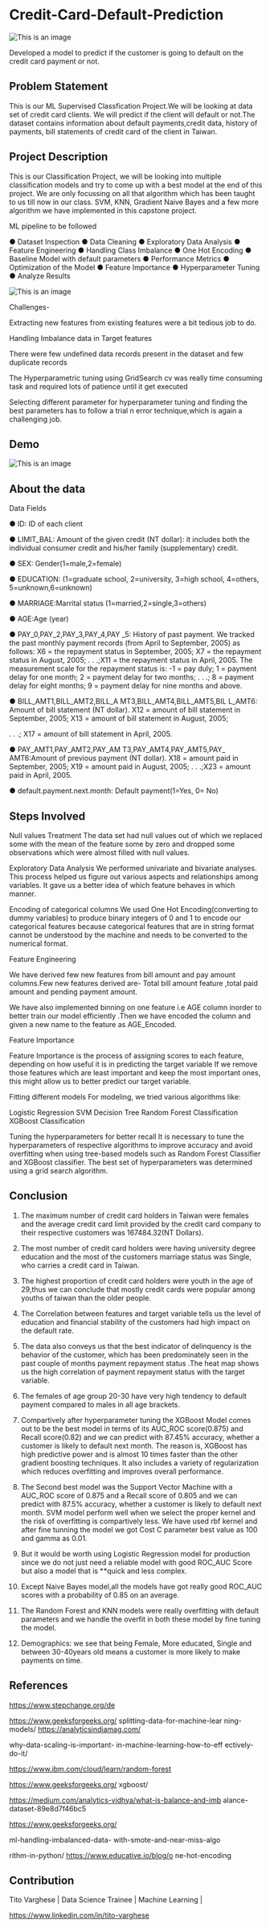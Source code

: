 
# Credit-Card-Default-Prediction


![This is an image](https://www.loansettlement.com/blog/wp-content/uploads/2022/01/Ls-B-22-Jan.jpg)

Developed a model to predict if the customer is going to default on the credit card payment or not. 




## Problem Statement

This is our ML Supervised Classfication Project.We will be looking at data set of credit card clients. We will predict if the client will default or not.The dataset contains information about default payments,credit data, history of payments, bill statements of credit card of the client in Taiwan.
## Project Description

This is our Classification 
Project,  we will be looking into
multiple classification models and try to
come up with a best model at the end of
this project. We are only focussing on all
that algorithm which has been taught to
us till now in our class. SVM, KNN,
Gradient Naive Bayes and a few more
algorithm we have implemented in this
capstone project.

ML pipeline to be followed

● Dataset Inspection
● Data Cleaning
● Exploratory Data Analysis
● Feature Engineering
● Handling Class Imbalance
● One Hot Encoding
● Baseline Model with default
parameters
● Performance Metrics
● Optimization of the Model
● Feature Importance
● Hyperparameter Tuning
● Analyze Results

![This is an image](https://media.giphy.com/media/C8RmYDE0F7020ja4f2/giphy.gif)

Challenges-

Extracting new features from
existing features were a bit
tedious job to do.

Handling Imbalance data in
Target features

There were few undefined data
records present in the dataset
and few duplicate records

The Hyperparametric tuning
using GridSearch cv was really
time consuming task and
required lots of patience until it
get executed

Selecting different parameter for
hyperparameter tuning and
finding the best parameters has
to follow a trial n error
technique,which is again a
challenging job.
## Demo



![This is an image](https://repository-images.githubusercontent.com/472374004/2a6e2471-df20-4ea0-8d77-58dbc7dcd52d)
## About the data

Data Fields

● ID: ID of each client

● LIMIT_BAL: Amount of the given
credit (NT dollar): it includes both
the individual consumer credit
and his/her family
(supplementary) credit.

● SEX: Gender(1=male,2=female)

● EDUCATION: (1=graduate
school, 2=university, 3=high
school, 4=others,
5=unknown,6=unknown)

● MARRIAGE:Marrital status
(1=married,2=single,3=others)

● AGE:Age (year)

● PAY_0,PAY_2,PAY_3,PAY_4,PAY
_5: History of past payment. We
tracked the past monthly
payment records (from April to
September, 2005) as follows: X6
= the repayment status in
September, 2005; X7 = the
repayment status in August,
2005; . . .;X11 = the repayment
status in April, 2005. The
measurement scale for the
repayment status is: -1 = pay
duly; 1 = payment delay for one
month; 2 = payment delay for two
months; . . .; 8 = payment delay
for eight months; 9 = payment
delay for nine months and above.

● BILL_AMT1,BILL_AMT2,BILL_A
MT3,BILL_AMT4,BILL_AMT5,BIL
L_AMT6: Amount of bill
statement (NT dollar). X12 =
amount of bill statement in
September, 2005; X13 = amount
of bill statement in August, 2005;

. . .; X17 = amount of bill
statement in April, 2005.

● PAY_AMT1,PAY_AMT2,PAY_AM
T3,PAY_AMT4,PAY_AMT5,PAY_
AMT6:Amount of previous
payment (NT dollar). X18 =
amount paid in September, 2005;
X19 = amount paid in August,
2005; . . .;X23 = amount paid in
April, 2005.

● default.payment.next.month:
Default payment(1=Yes, 0= No)
## Steps Involved


Null values Treatment
The data set had null values out of which we replaced some with the mean of the feature some by zero and dropped some observations which were almost filled with null values.



Exploratory Data Analysis
We performed univariate and bivariate analyses. This process helped us figure out various aspects and relationships among variables. It gave us a better idea of which feature behaves in which manner.

Encoding of categorical columns
We used One Hot Encoding(converting to dummy variables) to produce binary integers of 0 and 1 to encode our categorical features because categorical features that are in string format cannot be understood by the machine and needs to be converted to the numerical format.

Feature Engineering

We have derived few new features from bill
amount and pay amount columns.Few new features derived are-
Total bill amount feature ,total paid amount and pending payment amount.

We have also implemented binning on
one feature i.e AGE column inorder to
better train our model efficiently .Then
we have encoded the column and given
a new name to the feature as
AGE_Encoded.

Feature Importance

Feature Importance is the process of
assigning scores to each feature,
depending on how useful it is in
predicting the target variable
If we remove those features which are
least important and keep the most
important ones, this might allow us to
better predict our target variable.

Fitting different models
For modeling, we tried various algorithms like:


Logistic Regression
SVM
Decision Tree
Random Forest Classification
XGBoost Classification


Tuning the hyperparameters for better recall
It is necessary to tune the hyperparameters of respective algorithms to improve accuracy and avoid overfitting when using tree-based models such as Random Forest Classifier and XGBoost classifier. The best set of hyperparameters was determined using a grid search algorithm.







## Conclusion

1. The maximum number of credit card
holders in Taiwan were females and the
average credit card limit provided by the
credit card company to their respective
customers was 167484.32(NT Dollars).

2. The most number of credit card
holders were having university degree
education and the most of the
customers marriage status was Single,
who carries a credit card in Taiwan.

3. The highest proportion of credit card
holders were youth in the age of 29,thus
we can conclude that mostly credit
cards were popular among youths of
taiwan than the older people.

4. The Correlation between features and
target variable tells us the level of
education and financial stability of the
customers had high impact on the
default rate.

5. The data also conveys us that the
best indicator of delinquency is the
behavior of the customer, which has
been predominately seen in the past
couple of months payment repayment status .The heat map shows us the high correlation of payment repayment status with the target variable.

6. The females of age group 20-30 have
very high tendency to default payment
compared to males in all age brackets.

7. Compartively after hyperparameter
tuning the XGBoost Model comes out to
be the best model in terms of its
AUC_ROC score(0.875) and Recall
score(0.82) and we can predict with
87.45% accuracy, whether a customer is
likely to default next month.
The reason is, XGBoost has high
predictive power and is almost 10 times
faster than the other gradient boosting
techniques. It also includes a variety of
regularization which reduces overfitting
and improves overall performance.

8. The Second best model was the Support Vector Machine with a
AUC_ROC score of 0.875 and a Recall
score of 0.805 and we can predict with
87.5% accuracy, whether a customer is
likely to default next month.
SVM model perform well when we
select the proper kernel and the risk of
overfitting is compartively less. We have
used rbf kernel and after fine tunning the
model we got Cost C parameter best
value as 100 and gamma as 0.01.

9. But it would be worth using Logistic
Regression model for production since
we do not just need a reliable model
with good ROC_AUC Score but also a
model that is **quick and less complex.

10. Except Naive Bayes model,all the
models have got really good ROC_AUC
scores with a probability of 0.85 on an
average.

11. The Random Forest and KNN
models were really overfitting with
default parameters and we handle the
overfit in both these model by fine tuning
the model.

12. Demographics: we see that being
Female, More educated, Single and
between 30-40years old means a
customer is more likely to make
payments on time.
## References

https://www.stepchange.org/de




https://www.geeksforgeeks.org/
splitting-data-for-machine-lear
ning-models/
https://analyticsindiamag.com/

why-data-scaling-is-important-
in-machine-learning-how-to-eff
ectively-do-it/

https://www.ibm.com/cloud/learn/random-forest

https://www.geeksforgeeks.org/
xgboost/

https://medium.com/analytics-vidhya/what-is-balance-and-imb
alance-dataset-89e8d7f46bc5

https://www.geeksforgeeks.org/

ml-handling-imbalanced-data-
with-smote-and-near-miss-algo

rithm-in-python/
https://www.educative.io/blog/o
ne-hot-encoding
## Contribution

Tito Varghese | Data Science Trainee | Machine Learning |

https://www.linkedin.com/in/tito-varghese